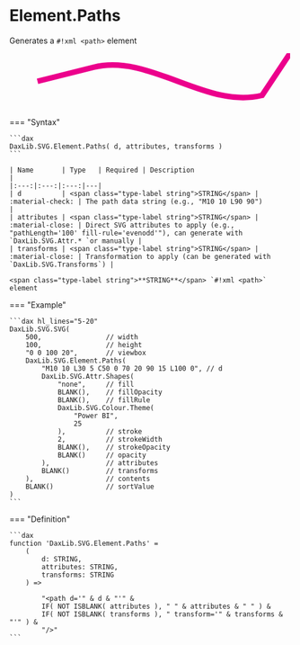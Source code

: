 # Element.Paths

Generates a `#!xml <path>` element

<svg width='500' height='100' viewbox= '0 0 100 20' xmlns='http://www.w3.org/2000/svg'><path d='M10 10 L30 5 C50 0 70 20 90 15 L100 0' fill='none' stroke='#EC008C' stroke-width='2'  /></svg>

=== "Syntax"

    ```dax
    DaxLib.SVG.Element.Paths( d, attributes, transforms )
    ```

    | Name       | Type   | Required | Description                                                        |
    |:---:|:---:|:---:|---|
    | d          | <span class="type-label string">STRING</span> | :material-check: | The path data string (e.g., "M10 10 L90 90")                     |
    | attributes | <span class="type-label string">STRING</span> | :material-close: | Direct SVG attributes to apply (e.g., "pathLength='100' fill-rule='evenodd'"), can generate with `DaxLib.SVG.Attr.* `or manually |
    | transforms | <span class="type-label string">STRING</span> | :material-close: | Transformation to apply (can be generated with `DaxLib.SVG.Transforms`) |

    <span class="type-label string">**STRING**</span> `#!xml <path>` element

=== "Example"

    ```dax hl_lines="5-20"
    DaxLib.SVG.SVG(
        500,                // width
        100,                // height
        "0 0 100 20",       // viewbox
        DaxLib.SVG.Element.Paths(
            "M10 10 L30 5 C50 0 70 20 90 15 L100 0", // d
            DaxLib.SVG.Attr.Shapes(
                "none",     // fill
                BLANK(),    // fillOpacity
                BLANK(),    // fillRule
                DaxLib.SVG.Colour.Theme(
                    "Power BI",
                    25
                ),          // stroke
                2,          // strokeWidth
                BLANK(),    // strokeOpacity
                BLANK()     // opacity
            ),              // attributes
            BLANK()         // transforms
        ),                  // contents
        BLANK()             // sortValue
    )
    ```

=== "Definition"

    ```dax
    function 'DaxLib.SVG.Element.Paths' =
        (
            d: STRING,
            attributes: STRING,
            transforms: STRING
        ) =>

            "<path d='" & d & "'" &
            IF( NOT ISBLANK( attributes ), " " & attributes & " " ) &
            IF( NOT ISBLANK( transforms ), " transform='" & transforms & "'" ) & 
            "/>"
    ```